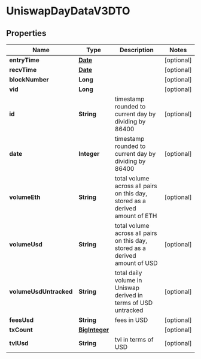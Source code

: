 

# UniswapDayDataV3DTO

## Properties

Name | Type | Description | Notes
------------ | ------------- | ------------- | -------------
**entryTime** | [**Date**](Date.md) |  |  [optional]
**recvTime** | [**Date**](Date.md) |  |  [optional]
**blockNumber** | **Long** |  |  [optional]
**vid** | **Long** |  |  [optional]
**id** | **String** | timestamp rounded to current day by dividing by 86400 |  [optional]
**date** | **Integer** | timestamp rounded to current day by dividing by 86400 |  [optional]
**volumeEth** | **String** | total volume across all pairs on this day, stored as a derived amount of ETH |  [optional]
**volumeUsd** | **String** | total volume across all pairs on this day, stored as a derived amount of USD |  [optional]
**volumeUsdUntracked** | **String** | total daily volume in Uniswap derived in terms of USD untracked |  [optional]
**feesUsd** | **String** | fees in USD |  [optional]
**txCount** | [**BigInteger**](BigInteger.md) |  |  [optional]
**tvlUsd** | **String** | tvl in terms of USD |  [optional]




